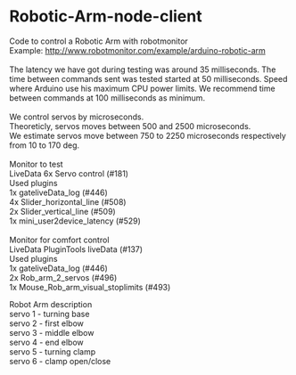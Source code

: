 Robotic-Arm-node-client
=======================
Code to control a Robotic Arm with robotmonitor<br>
Example: http://www.robotmonitor.com/example/arduino-robotic-arm<br>
<br>
The latency we have got during testing was around 35 milliseconds. The time between commands sent was tested started at 50 milliseconds. Speed where Arduino use his maximum CPU power limits. We recommend time between commands at 100 milliseconds as minimum.<br>
<br>
We control servos by microseconds.<br>
Theoreticly, servos moves between 500 and 2500 microseconds.<br>
We estimate servos move between 750 to 2250 microseconds respectively from 10 to 170 deg.<br>
<br>
Monitor to test<br>
LiveData 6x Servo control (#181)<br>
Used plugins<br>
1x gateliveData_log (#446)<br>
4x Slider_horizontal_line (#508)<br>
2x Slider_vertical_line (#509)<br>
1x mini_user2device_latency (#529)<br>
<br>
Monitor for comfort control<br>
LiveData PluginTools liveData (#137)<br>
Used plugins<br>
1x gateliveData_log (#446)<br>
2x Rob_arm_2_servos (#496)<br>
1x Mouse_Rob_arm_visual_stoplimits (#493)

Robot Arm description<br>
servo 1 - turning base<br>
servo 2 - first elbow<br>
servo 3 - middle elbow<br>
servo 4 - end elbow<br>
servo 5 - turning clamp<br>
servo 6 - clamp open/close<br>
